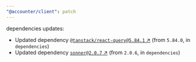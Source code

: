 ```yaml
---
"@accounter/client": patch
---
```

dependencies updates:
  - Updated dependency [`@tanstack/react-query@5.84.1` ↗︎](https://www.npmjs.com/package/@tanstack/react-query/v/5.84.1) (from `5.84.0`, in `dependencies`)
  - Updated dependency [`sonner@2.0.7` ↗︎](https://www.npmjs.com/package/sonner/v/2.0.7) (from `2.0.6`, in `dependencies`)
